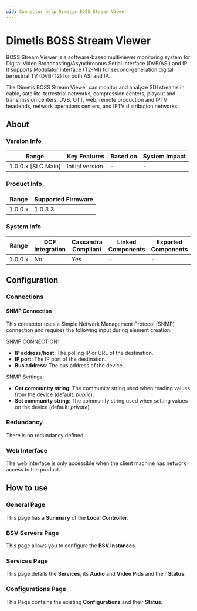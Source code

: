 ```yaml
---
uid: Connector_help_Dimetis_BOSS_Stream_Viewer
---
```


# Dimetis BOSS Stream Viewer

BOSS Stream Viewer is a software-based multiviewer monitoring system for Digital Video Broadcasting/Asynchronous Serial Interface (DVB/ASI) and IP. It supports Modulator Interface (T2-MI) for second-generation digital terrestrial TV (DVB-T2) for both ASI and IP.

The Dimetis BOSS Stream Viewer can monitor and analyze SDI streams in cable, satellite-terrestrial networks, compression centers, playout and transmission centers, DVB, OTT, web, remote production and IPTV headends, network operations centers, and IPTV distribution networks.

## About

### Version Info

| Range                | Key Features     | Based on     | System Impact     |
|----------------------|------------------|--------------|-------------------|
| 1.0.0.x \[SLC Main\] | Initial version. | \-           | \-                |

### Product Info

| Range     | Supported Firmware     |
|-----------|------------------------|
| 1.0.0.x   | 1.0.3.3                |

### System Info

| Range     | DCF Integration     | Cassandra Compliant     | Linked Components     | Exported Components     |
|-----------|---------------------|-------------------------|-----------------------|-------------------------|
| 1.0.0.x   | No                  | Yes                     | \-                    | \-                      |

## Configuration

### Connections

#### SNMP Connection

This connector uses a Simple Network Management Protocol (SNMP) connection and requires the following input during element creation:

SNMP CONNECTION:

- **IP address/host**: The polling IP or URL of the destination.
- **IP port**: The IP port of the destination.
- **Bus address**: The bus address of the device.

SNMP Settings:

- **Get community string**: The community string used when reading values from the device (default: *public*).
- **Set community string**: The community string used when setting values on the device (default: *private*).

### Redundancy

There is no redundancy defined.

### Web Interface

The web interface is only accessible when the client machine has network access to the product.

## How to use

### General Page

This page has a **Summary** of the **Local** **Controller**.


### BSV Servers Page

This page allows you to configure the **BSV Instances**.


### Services Page

This page details the **Services**, its **Audio** and **Video** **Pids** and their **Status**.


### Configurations Page

This Page contains the existing **Configurations** and their **Status**.


